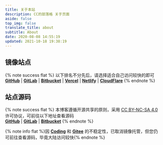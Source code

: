 ```yaml
---
title: 关于本站
description: CC的部落格 关于页面
aside: false
top_img: false
translate_title: about
subtitle: About
date: 2020-08-08 14:55:19
updated: 2021-10-18 19:38:19
---
```

## 镜像站点

{% note success flat %} 以下排名不分先后，请选择适合自己访问较快的即可<br> **[GitHub](https://ccknbc.github.io)** | **[GitLab](https://ccknbc.gitlab.io)** | **[Bitbucket](https://ccknbc.bitbucket.io)** | **[Vercel](https://ccknbc.vercel.app)** | **[Netlify](https://ccknbc.netlify.app)** | **[CloudFlare](https://ccknbc.pages.dev)** {% endnote %}

## 站点源码

{% note success flat %} 本博客遵循开源共享的原则，采用
<a target="_blank" rel="noopener external nofollow noreferrer" href="https://creativecommons.org/licenses/by-nc-sa/4.0/"> <i style="color:#f2b94b" class="fab fa-creative-commons"></i> <i style="color:#f2b94b" class="fab fa-creative-commons-by"></i> <i style="color:#f2b94b" class="fab fa-creative-commons-nc"></i> <i style="color:#f2b94b" class="fab fa-creative-commons-sa"></i> CC BY-NC-SA 4.0</a> 许可协议，可前往以下地址查看源码 <br>  **[GitHub](https://github.com/ccknbc-actions/blog-butterfly)** | **[GitLab](https://gitlab.com/CCKNBC/ccknbc.gitlab.io)** | **[Bitbucket](https://bitbucket.org/ccknbc/blog)** {% endnote %}

{% note info flat %}因 **[Coding](https://ccknbc.coding.net/public/blog/blog-butterfly/git/files)** 和 **[Gitee](https://gitee.com/ccknbc/blog-butterfly)** 的不稳定性，已取消镜像托管，但您仍可前往查看源码，毕竟大陆访问较快{% endnote %}